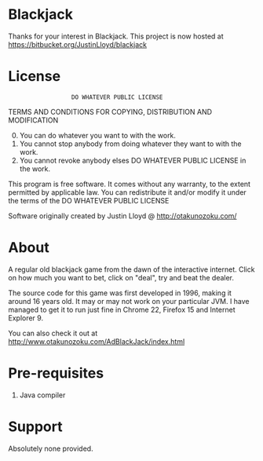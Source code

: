 Blackjack
=========
Thanks for your interest in  Blackjack. This project is now hosted at https://bitbucket.org/JustinLloyd/blackjack


License
=======
                      DO WHATEVER PUBLIC LICENSE
   TERMS AND CONDITIONS FOR COPYING, DISTRIBUTION AND MODIFICATION

  0. You can do whatever you want to with the work.
  1. You cannot stop anybody from doing whatever they want to with the work.
  2. You cannot revoke anybody elses DO WHATEVER PUBLIC LICENSE in the work.

 This program is free software. It comes without any warranty, to
 the extent permitted by applicable law. You can redistribute it
 and/or modify it under the terms of the DO WHATEVER PUBLIC LICENSE
 
 Software originally created by Justin Lloyd @ http://otakunozoku.com/


About
=====
A regular old blackjack game from the dawn of the interactive internet. Click
on how much you want to bet, click on "deal", try and beat the dealer.

The source code for this game was first developed in 1996, making it around 16
years old. It may or may not work on your particular JVM. I have managed to get
it to run just fine in Chrome 22, Firefox 15 and Internet Explorer 9.

You can also check it out at http://www.otakunozoku.com/AdBlackJack/index.html

    
Pre-requisites
==============
1. Java compiler

Support
=======
Absolutely none provided.
